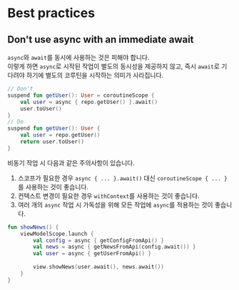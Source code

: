 # Best practices

## Don't use async with an immediate await

`async`와 `await`를 동시에 사용하는 것은 피해야 합니다.  
이렇게 하면 `async`로 시작된 작업이 별도의 동시성을 제공하지 않고, 
즉시 `await`로 기다려야 하기에 별도의 코루틴을 시작하는 의미가 사라집니다.

```kotlin
// Don't
suspend fun getUser(): User = coroutineScope {
    val user = async { repo.getUser() }.await()
    user.toUser()
}
// Do
suspend fun getUser(): User {
    val user = repo.getUser()
    return user.toUser()
}
```

비동기 작업 시 다음과 같은 주의사항이 있습니다.

1. 스코프가 필요한 경우 `async { ... }.await()` 대신 `coroutineScope { ... }`를 사용하는 것이 좋습니다.
2. 컨텍스트 변경이 필요한 경우 `withContext`를 사용하는 것이 좋습니다.
3. 여러 개의 `async` 작업 시 가독성을 위해 모든 작업에 `async`를 적용하는 것이 좋습니다.

```kotlin
fun showNews() {
    viewModelScope.launch {
        val config = async { getConfigFromApi() }
        val news = async { getNewsFromApi(config.await()) }
        val user = async { getUserFromApi() }
        
        view.showNews(user.await(), news.await())
    }
}
```